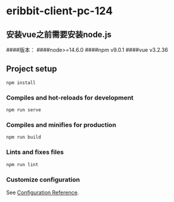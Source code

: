 # eribbit-client-pc-124

## 安装vue之前需要安装node.js 
####版本：
####node>=14.6.0 
####npm v9.0.1 
####vue v3.2.36

## Project setup
```
npm install
```

### Compiles and hot-reloads for development
```
npm run serve
```

### Compiles and minifies for production
```
npm run build
```

### Lints and fixes files
```
npm run lint
```

### Customize configuration
See [Configuration Reference](https://cli.vuejs.org/config/).
